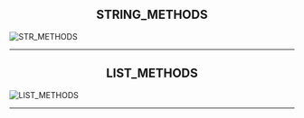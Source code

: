 <h2 align="center"> STRING_METHODS </h2>

![STR_METHODS](https://github.com/ROB6665/PYTHON/assets/121626867/9721a163-8e20-4c2e-9133-3b480dc49ecf)

<hr>

<h2 align="center"> LIST_METHODS </h2>

![LIST_METHODS](https://github.com/ROB6665/PYTHON/assets/121626867/beec0419-9477-4b9a-b836-453fc1fefbae)

<hr>
